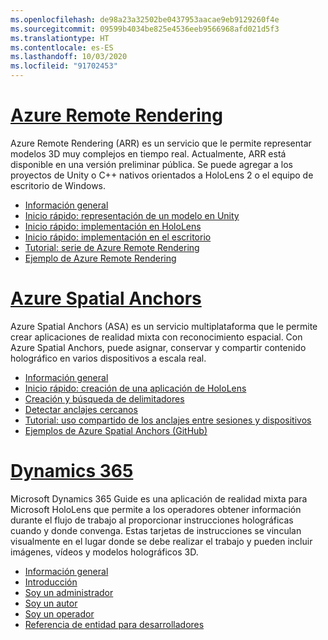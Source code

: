```yaml
---
ms.openlocfilehash: de98a23a32502be0437953aacae9eb9129260f4e
ms.sourcegitcommit: 09599b4034be825e4536eeb9566968afd021d5f3
ms.translationtype: HT
ms.contentlocale: es-ES
ms.lasthandoff: 10/03/2020
ms.locfileid: "91702453"
---
```

# <a name="azure-remote-rendering"></a>[Azure Remote Rendering](#tab/arr)

Azure Remote Rendering (ARR) es un servicio que le permite representar modelos 3D muy complejos en tiempo real. Actualmente, ARR está disponible en una versión preliminar pública. Se puede agregar a los proyectos de Unity o C++ nativos orientados a HoloLens 2 o el equipo de escritorio de Windows.

* [Información general](https://docs.microsoft.com/azure/remote-rendering/overview/about) 
* [Inicio rápido: representación de un modelo en Unity](https://docs.microsoft.com/azure/remote-rendering/quickstarts/render-model) 
* [Inicio rápido: implementación en HoloLens](https://docs.microsoft.com/azure/remote-rendering/quickstarts/deploy-to-hololens) 
* [Inicio rápido: implementación en el escritorio](https://docs.microsoft.com/azure/remote-rendering/quickstarts/deploy-to-desktop) 
* [Tutorial: serie de Azure Remote Rendering](https://docs.microsoft.com/azure/remote-rendering/tutorials/unity/tutorial-landing) 
* [Ejemplo de Azure Remote Rendering](https://docs.microsoft.com/azure/remote-rendering/samples/showcase-app)

# <a name="azure-spatial-anchors"></a>[Azure Spatial Anchors](#tab/asa)

Azure Spatial Anchors (ASA) es un servicio multiplataforma que le permite crear aplicaciones de realidad mixta con reconocimiento espacial. Con Azure Spatial Anchors, puede asignar, conservar y compartir contenido holográfico en varios dispositivos a escala real.

* [Información general](https://docs.microsoft.com/azure/spatial-anchors/overview) 
* [Inicio rápido: creación de una aplicación de HoloLens](https://docs.microsoft.com/azure/spatial-anchors/quickstarts/get-started-unity-hololens) 
* [Creación y búsqueda de delimitadores](https://docs.microsoft.com/azure/spatial-anchors/how-tos/create-locate-anchors-unity) 
* [Detectar anclajes cercanos](https://docs.microsoft.com/azure/spatial-anchors/how-tos/set-up-coarse-reloc-unity)
* [Tutorial: uso compartido de los anclajes entre sesiones y dispositivos](https://docs.microsoft.com/azure/spatial-anchors/tutorials/tutorial-share-anchors-across-devices?tabs=VS%2CAndroid)  
* [Ejemplos de Azure Spatial Anchors (GitHub)](https://github.com/Azure/azure-spatial-anchors-samples) 

# <a name="dynamics-365"></a>[Dynamics 365](#tab/D365)

Microsoft Dynamics 365 Guide es una aplicación de realidad mixta para Microsoft HoloLens que permite a los operadores obtener información durante el flujo de trabajo al proporcionar instrucciones holográficas cuando y donde convenga. Estas tarjetas de instrucciones se vinculan visualmente en el lugar donde se debe realizar el trabajo y pueden incluir imágenes, vídeos y modelos holográficos 3D.

* [Información general](https://docs.microsoft.com/dynamics365/mixed-reality/guides/) 
* [Introducción](https://docs.microsoft.com/dynamics365/mixed-reality/guides/get-started) 
* [Soy un administrador](https://docs.microsoft.com/dynamics365/mixed-reality/guides/setup)
* [Soy un autor](https://docs.microsoft.com/dynamics365/mixed-reality/guides/authoring-overview) 
* [Soy un operador](https://docs.microsoft.com/dynamics365/mixed-reality/guides/operator-overview) 
* [Referencia de entidad para desarrolladores](https://docs.microsoft.com/dynamics365/mixed-reality/guides/developer-entity-reference)
